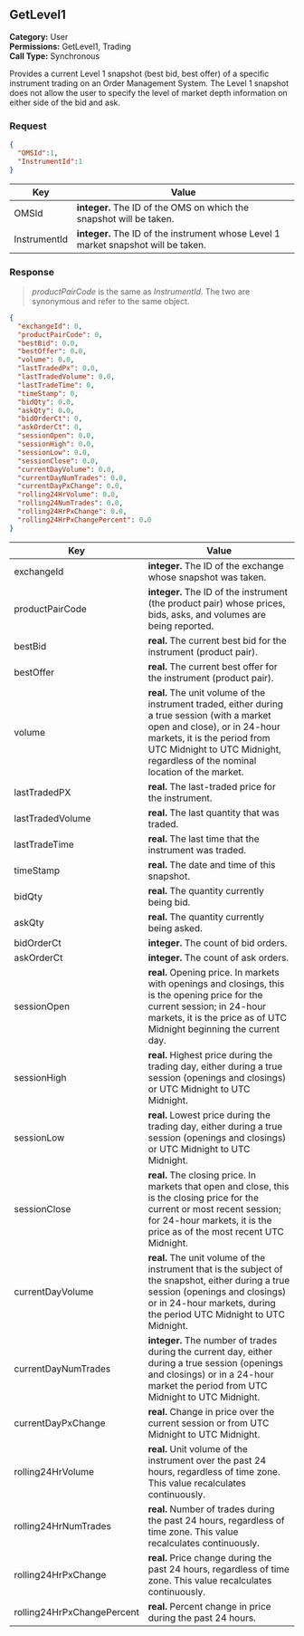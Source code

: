 ## GetLevel1

**Category:** User<br />
**Permissions:** GetLevel1, Trading<br />
**Call Type:** Synchronous

Provides a current Level 1 snapshot (best bid, best offer) of a specific instrument trading on an Order Management System.  The Level 1 snapshot does not allow the user to specify the level of market depth information on either side of the bid and ask.

### Request

```json
{
  "OMSId":1,
  "InstrumentId":1
}
```

| Key          | Value                                                        |
| ------------ | ------------------------------------------------------------ |
| OMSId        | **integer.** The ID of the OMS on which the snapshot will be taken. |
| InstrumentId | **integer.** The ID of the instrument whose Level 1 market snapshot will be taken. |

### Response

> *productPairCode* is the same as *InstrumentId*. The two are synonymous and refer to the same object.

```json
{
  "exchangeId": 0,
  "productPairCode": 0,
  "bestBid": 0.0,
  "bestOffer": 0.0,
  "volume": 0.0,
  "lastTradedPx": 0.0,
  "lastTradedVolume": 0.0,
  "lastTradeTime": 0,
  "timeStamp": 0,
  "bidQty": 0.0,
  "askQty": 0.0,
  "bidOrderCt": 0,
  "askOrderCt": 0,
  "sessionOpen": 0.0,
  "sessionHigh": 0.0,
  "sessionLow": 0.0,
  "sessionClose": 0.0,
  "currentDayVolume": 0.0,
  "currentDayNumTrades": 0.0,
  "currentDayPxChange": 0.0,
  "rolling24HrVolume": 0.0,
  "rolling24NumTrades": 0.0,
  "rolling24HrPxChange": 0.0,
  "rolling24HrPxChangePercent": 0.0
} 
```

| Key                        | Value                                                        |
| -------------------------- | ------------------------------------------------------------ |
| exchangeId                 | **integer.** The ID of the exchange whose snapshot was taken. |
| productPairCode            | **integer.** The ID of the instrument (the product pair) whose prices, bids, asks, and volumes are being reported. |
| bestBid                    | **real.** The current best bid for the instrument (product pair). |
| bestOffer                  | **real.** The current best offer for the instrument (product pair). |
| volume                     | **real.** The unit volume of the instrument traded, either during a true session (with a market open and close), or in 24-hour markets, it is the period from UTC Midnight to UTC Midnight, regardless of the nominal location of the market. |
| lastTradedPX               | **real.** The last-traded price for the instrument.          |
| lastTradedVolume           | **real.** The last quantity that was traded. |
| lastTradeTime              | **real.** The last time that the instrument was traded.      |
| timeStamp                  | **real.** The date and time of this snapshot.                |
| bidQty                     | **real.** The quantity currently being bid.                  |
| askQty                     | **real.** The quantity currently being asked.                |
| bidOrderCt                 | **integer.** The count of bid orders.                        |
| askOrderCt                 | **integer.** The count of ask orders.                        |
| sessionOpen                | **real.** Opening price. In markets with openings and closings, this is the opening price for the current session; in 24-hour markets, it is the price as of UTC Midnight beginning the current day. |
| sessionHigh                | **real.** Highest price during the trading day, either during a true session (openings and closings) or UTC Midnight to UTC Midnight. |
| sessionLow                 | **real.** Lowest price during the trading day, either during a true session (openings and closings) or UTC Midnight to UTC Midnight. |
| sessionClose               | **real.** The closing price. In markets that open and close, this is the closing price for the current or most recent session; for 24-hour markets, it is the price as of the most recent UTC Midnight. |
| currentDayVolume           | **real.** The unit volume of the instrument that is the subject of the snapshot, either during a true session (openings and closings) or in 24-hour markets, during the period UTC Midnight to UTC Midnight. |
| currentDayNumTrades        | **integer.** The number of trades during the current day, either during a true session (openings and closings) or in a 24-hour market the period from UTC Midnight to UTC Midnight. |
| currentDayPxChange         | **real.** Change in price over the current session or from UTC Midnight to UTC Midnight. |
| rolling24HrVolume          | **real.** Unit volume of the instrument over the past 24 hours, regardless of time zone. This value recalculates continuously. |
| rolling24HrNumTrades       | **real.** Number of trades during the past 24 hours, regardless of time zone. This value recalculates continuously. |
| rolling24HrPxChange        | **real.** Price change during the past 24 hours, regardless of time zone. This value recalculates continuously. |
| rolling24HrPxChangePercent | **real.** Percent change in price during the past 24 hours.  |


